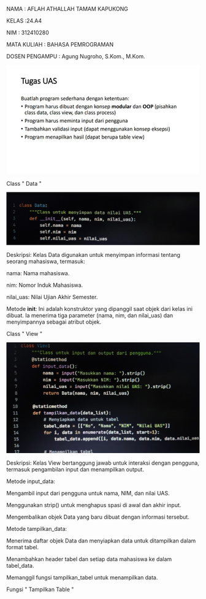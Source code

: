 NAMA : AFLAH ATHALLAH TAMAM KAPUKONG

KELAS :24.A4

NIM : 312410280

MATA KULIAH : BAHASA PEMROGRAMAN

DOSEN PENGAMPU : Agung Nugroho, S.Kom., M.Kom.

![gambar](https://github.com/Abcdeflahhh/UASPEMRO/blob/71de6bd92acac08a813c4d8179a0606b5037b7cd/Image/tugas.jpg)

Class " Data " 
 
![gambar](https://github.com/Abcdeflahhh/UASPEMRO/blob/b4c7185e51c5fabb70c80fe6a282a6c0386b8a15/Image/class%20data.jpg)

Deskripsi: Kelas Data digunakan untuk menyimpan informasi tentang seorang mahasiswa, termasuk:

nama: Nama mahasiswa.

nim: Nomor Induk Mahasiswa.

nilai_uas: Nilai Ujian Akhir Semester.

Metode __init__: Ini adalah konstruktor yang dipanggil saat objek dari kelas ini dibuat. Ia menerima tiga parameter (nama, nim, dan nilai_uas) dan menyimpannya sebagai atribut objek.

Class " View " 

![gambar](https://github.com/Abcdeflahhh/UASPEMRO/blob/804b9c41bc554e0ff189d6b493c5b034950ff675/Image/class%20view.jpg)

Deskripsi: Kelas View bertanggung jawab untuk interaksi dengan pengguna, termasuk pengambilan input dan menampilkan output.

Metode input_data:

Mengambil input dari pengguna untuk nama, NIM, dan nilai UAS.

Menggunakan strip() untuk menghapus spasi di awal dan akhir input.

Mengembalikan objek Data yang baru dibuat dengan informasi tersebut.

Metode tampilkan_data:

Menerima daftar objek Data dan menyiapkan data untuk ditampilkan dalam format tabel.

Menambahkan header tabel dan setiap data mahasiswa ke dalam tabel_data.

Memanggil fungsi tampilkan_tabel untuk menampilkan data.

Fungsi " Tampilkan Table "


